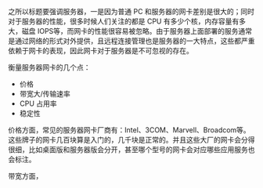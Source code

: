 之所以标题要强调服务器，一是因为普通 PC 和服务器的网卡差别是很大的；同时对于服务器的性能，很多时候人们关注的都是 CPU 有多少个核，内存容量有多大，磁盘 IOPS等，而网卡的性能很容易被忽略。由于服务器上面部署的服务通常是通过网络的形式对外提供，且远程连接管理也是服务器的一大特点，这些都严重依赖于网卡的表现，因此网卡对于服务器是不可忽视的存在。

衡量服务器网卡的几个点：

- 价格
- 带宽大/传输速率
- CPU 占用率
- 稳定性

价格方面，常见的服务器网卡厂商有：Intel、3COM、Marvell、Broadcom等。这些牌子的网卡几百块算是入门的，几千块是正常的。并且这些大厂的网卡会分得很细，比如桌面版和服务器版会分开，甚至哪个型号的网卡会对应哪些应用服务也会标注。

带宽方面，
